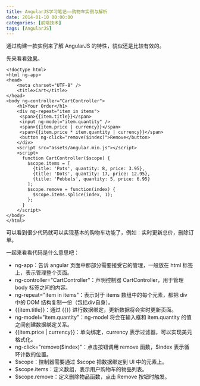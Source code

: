 ```yaml
---
title: AngularJS学习笔记——购物车实例与解析
date: 2014-01-10 00:00:00
categories: [前端技术]
tags: [AngularJS]
---
```


通过构建一款实例来了解 AngularJS 的特性，貌似还是比较有效的。

先来看看[效果](/demos/angular/cart.html)。
```
<!doctype html>
<html ng-app>
<head>
	<meta charset="UTF-8" />
	<title>Cart</title>
</head>
<body ng-controller="CartController">
	<h1>Your Order</h1>
	<div ng-repeat="item in items">
	 <span>{{item.title}}</span>
	 <input ng-model="item.quantity" />
	 <span>{{item.price | currency}}</span>
	 <span>{{item.price * item.quantity | currency}}</span>
	 <button ng-click="remove($index)">Remove</button>
	</div>
	<script src="assets/angular.min.js"></script>
	<script>
	  function CartController($scope) {
	    $scope.items = [
	      {title: 'Pots', quantity: 8, price: 3.95},
	      {title: 'Dots', quantity: 17, price: 12.95},
	      {title: 'Pebbels', quantity: 5, price: 6.95}
	    ];
	    $scope.remove = function(index) {
	      $scope.items.splice(index, 1);
	    };
	  }
	</script>
</body>
</html>
```

可以看到很少代码就可以实现基本的购物车功能了，例如：实时更新总价，删除订单。

一起来看看代码是什么意思吧：

* ng-app：告诉 angular 页面中那部分需要接受它的管理，一般放在 html 标签上，表示管理整个页面。
* ng-controller="CartController"：声明控制器 CartController，用于管理 body 标签之间的内容。
* ng-repeat="item in items"：表示对于 items 数组中的每个元素，都把 div 中的 DOM 结构复制一份（包括div自身）。
* {{item.title}}：通过 {{}} 进行数据绑定，更新数据将会实时更新页面。
* ng-model="item.quantity"：ng-model 将会在输入框和 item.quantity 的值之间创建数据绑定关系。
* {{item.price | currency}}：单向绑定，currency 表示过滤器，可以实现美元格式化。
* ng-click="remove($index)"：点击按钮调用 remove 函数，$index 表示循环计数的位置。
* $scope：控制器需要通过 $scope 把数据绑定到 UI 中的元素上。
* $scope.items：定义数组，表示用户购物车的物品列表。
* $scope.remove：定义删除物品函数，点击 Remove 按钮时触发。
